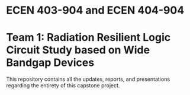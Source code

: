 # ECEN 403-904 and ECEN 404-904
# Team 1: Radiation Resilient Logic Circuit Study based on Wide Bandgap Devices

This repository contains all the updates, reports, and presentations regarding the entirety of this capstone project.
